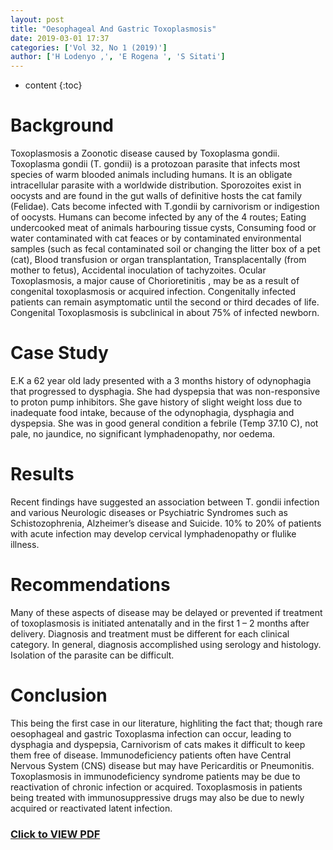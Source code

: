 ```yaml
---
layout: post
title: "Oesophageal And Gastric Toxoplasmosis"
date: 2019-03-01 17:37
categories: ['Vol 32, No 1 (2019)']
author: ['H Lodenyo ,', 'E Rogena ', 'S Sitati']
---
```

* content
{:toc}


# Background
Toxoplasmosis a Zoonotic disease caused by Toxoplasma gondii. Toxoplasma gondii (T. gondii) is a protozoan parasite that infects most species of warm blooded animals including humans. It is an obligate intracellular parasite with a worldwide distribution. Sporozoites exist in oocysts and are found in the gut walls of definitive hosts the cat family (Felidae). Cats become infected with T.gondii by carnivorism or indigestion of oocysts. Humans can become infected by any of the 4 routes; Eating undercooked meat of animals harbouring tissue cysts, Consuming food or water contaminated with cat feaces or by contaminated environmental samples (such as fecal contaminated soil or changing the litter box of a pet (cat), Blood transfusion or organ transplantation, Transplacentally (from mother to fetus), Accidental inoculation of tachyzoites. Ocular Toxoplasmosis, a major cause of Chorioretinitis , may be as a result of congenital toxoplasmosis or acquired infection. Congenitally infected patients can remain asymptomatic until the second or third decades of life. Congenital Toxoplasmosis is subclinical in about 75% of infected newborn.

# Case Study

E.K a 62 year old lady presented with a 3 months history of odynophagia that progressed to dysphagia. She had dyspepsia that was non-responsive to proton pump inhibitors. She gave history of slight weight loss due to inadequate food intake, because of the odynophagia, dysphagia and dyspepsia. She was in good general condition a febrile (Temp 37.10 C), not pale, no jaundice, no significant lymphadenopathy, nor oedema.

# Results
Recent findings have suggested an association between T. gondii infection and various Neurologic diseases or Psychiatric Syndromes such as Schistozophrenia, Alzheimer’s disease and Suicide. 10% to 20% of patients with acute infection may develop cervical lymphadenopathy or flulike illness.

# Recommendations
Many of these aspects of disease may be delayed or prevented if treatment of toxoplasmosis is initiated antenatally and in the first 1 – 2 months after delivery. Diagnosis and treatment must be different for each clinical category. In general, diagnosis accomplished using serology and histology. Isolation of the parasite can be difficult.

# Conclusion

This being the first case in our literature, highliting the fact that; though rare oesophageal and gastric Toxoplasma infection can occur, leading to dysphagia and dyspepsia, Carnivorism of cats makes it difficult to keep them free of disease. Immunodeficiency patients often have Central Nervous System (CNS) disease but may have Pericarditis or Pneumonitis. Toxoplasmosis in immunodeficiency syndrome patients may be due to reactivation of chronic infection or acquired. Toxoplasmosis in patients being treated with immunosuppressive drugs may also be due to newly acquired or reactivated latent infection.


### [Click to VIEW PDF]({{site.url}}/assets/Oesophageal-And-Gastic-Toxoplasmosis.pdf)